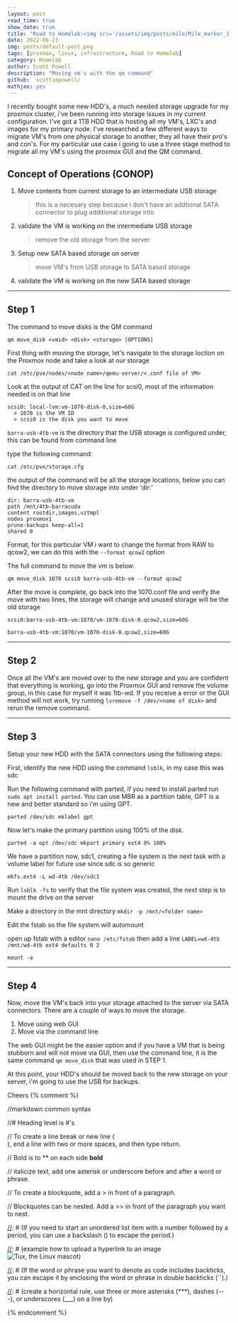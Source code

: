 ```yaml
---
layout: post
read_time: true
show_date: true
title: "Road to Homelab:<img src='/assets/img/posts/mile/Mile_marker_1.jpeg'>- moving disks using qm command"
date: 2022-06-23
img: posts/default-post.png
tags: [proxmox, linux, infrastructure, Road to Homelab]
category: Homelab
author: Scott Powell
description: "Moving vm's with the qm command"
github:  scottiepowell/
mathjax: yes
---
```

I recently bought some new HDD's, a much needed storage upgrade for my proxmox cluster, i've been running into storage issues in my current configuration.  I've got a 1TB HDD that is hosting all my VM's, LXC's and images for my primary node.  I've researched a few different ways to migrate VM's from one physical storage to another, they all have their pro's and con's.  For my particular use case i going to use a three stage method to migrate all my VM's using the proxmox GUI and the QM command.

## Concept of Operations (CONOP)
1. Move contents from current storage to an intermediate USB storage
   > this is a necesary step because i don't have an addtional SATA connector to plug additional storage into 
2. validate the VM is working on the intermediate USB storage
   > remove the old storage from the server 
3. Setup new SATA based storage on server
   > move VM's from USB storage to SATA based storage
4. validate the VM is working on the new SATA based storage   

___

## Step 1

The command to move disks is the QM command

    qm move_disk <vmid> <disk> <storage> [OPTIONS]

First thing with moving the storage, let's navigate to the storage loction on the Proxmox node and take a look at our storage 

    cat /etc/pve/nodes/<node name>/qemu-server/<.conf file of VM>
      
Look at the output of CAT on the line for scsi0, most of the information needed is on that line
   
    scsi0: local-lvm:vm-1070-disk-0,size=60G
      > 1070 is the VM ID
      > scsi0 is the disk you want to move

`barra-usb-4tb-vm` is the directory that the USB storage is configured under, this can be found from command line

type the following command:

    cat /etc/pve/storage.cfg

the output of the command will be all the storage locations, below you can find the directory to move storage into under 'dir:'
   
    dir: barra-usb-4tb-vm
    path /mnt/4tb-barracuda
    content rootdir,images,vztmpl
    nodes proxmox1
    prune-backups keep-all=1
    shared 0
   
Format, for this particular VM i want to change the format from RAW to qcow2, we can do this with the `--format qcow2` option 
   
The full command to move the vm is below:
   
    qm move_disk 1070 scsi0 barra-usb-4tb-vm --format qcow2
   
After the move is complete, go back into the 1070.conf file and verify the move with two lines, the storage will change and unused storage will be the old storage

    scsi0:barra-usb-4tb-vm:1070/vm-1070-disk-0.qcow2,size=60G
   
    barra-usb-4tb-vm:1070/vm-1070-disk-0.qcow2,size=60G
___

## Step 2

Once all the VM's are moved over to the new storage and you are confident that everything is working, go into the Proxmox GUI and remove the volume group, in this case for myself it was 1tb-wd.  If you receive a error or the GUI method will not work, try running `lvremove -f /dev/<name of disk>` and rerun the remove command.

___

## Step 3

Setup your new HDD with the SATA connectors using the following steps:

First, identify the new HDD using the command `lsblk`, in my case this was sdc

Run the following command with parted, if you need to install parted run `sudo apt install parted`.  You can use MBR as a partition table, GPT is a new and better standard so i'm using GPT. 

    parted /dev/sdc mklabel gpt

Now let's make the primary partition using 100% of the disk.

    parted -a opt /dev/sdc mkpart primary ext4 0% 100%

We have a partition now, sdc1, creating a file system is the next task with a volume label for future use since sdc is so generic

    mkfs.ext4 -L wd-4tb /dev/sdc1

Run `lsblk -fs` to verify that the file system was created, the next step is to mount the drive on the server

Make a directory in the mnt directory `mkdir -p /mnt/<folder name>`

Edit the fstab so the file system will automount

open up fstab with a editor `nano /etc/fstab` then add a line `LABEL=wd-4tb /mnt/wd-4tb ext4 defaults 0 2`

    mount -a

___

## Step 4

Now, move the VM's back into your storage attached to the server via SATA connectors.  There are a couple of ways to move the storage.

1. Move using web GUI
2. Move via the command line

The web GUI might be the easier option and if you have a VM that is being stubborn and will not move via GUI, then use the command line, it is the same command `qm move_disk` that was used in STEP 1.

At this point, your HDD's should be moved back to the new storage on your server, i'm going to use the USB for backups.

Cheers
{% comment %}

   //markdown common syntax

   //# Heading level is #'s

   // To create a line break or new line (<br>), end a line with two or more spaces, and then type return.

   // Bold is to ** on each side **bold**

   // italicize text, add one asterisk or underscore before and after a word or phrase.

   // To create a blockquote, add a > in front of a paragraph.

   // Blockquotes can be nested. Add a >> in front of the paragraph you want to nest.

[//]: # (If you need to start an unordered list item with a number followed by a period, you can use a backslash (\) to escape the period.)

[//]: # (Code blocks are normally indented four spaces or one tab. When they’re in a list, indent them eight spaces or two tabs.)

[//]: # (example how to upload a hyperlink to an image ![Tux, the Linux mascot](/assets/images/tux.png))  

[//]: # (If the word or phrase you want to denote as code includes backticks, you can escape it by enclosing the word or phrase in double backticks (``).)

[//]: # (create a horizontal rule, use three or more asterisks (***), dashes (---), or underscores (___) on a line by)    

[//]: # (This is a method of using MD to make a comment)
  
{% endcomment %}

